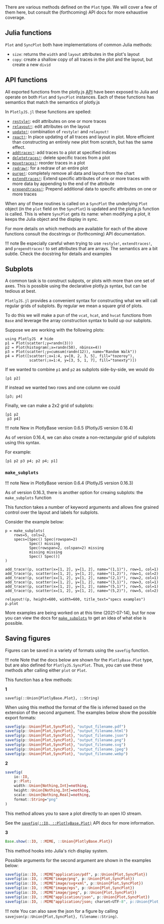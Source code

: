 <!-- TODO: create API docs from docstrings and add link below -->

There are various methods defined on the `Plot` type. We will cover a few of
them here, but consult the (forthcoming) API docs for more exhaustive coverage.

## Julia functions

`Plot` and `SyncPlot` both have implementations of common Julia methods:

- `size`: returns the `width` and `layout` attributes in the plot's layout
- `copy`: create a shallow copy of all traces in the plot and the layout, but
create a new `divid`

## API functions

All exported functions from the plotly.js
[API](https://plotly.com/javascript/plotlyjs-function-reference/) have been
exposed to Julia and operate on both `Plot` and `SyncPlot` instances. Each of
these functions has semantics that match the semantics of plotly.js

In `PlotlyJS.jl` these functions are spelled:

- [`restyle!`](https://plotly.com/javascript/plotlyjs-function-reference/#plotlyrestyle): edit attributes on one or more traces
- [`relayout!`](https://plotly.com/javascript/plotlyjs-function-reference/#plotlyrelayout): edit attributes on the layout
- [`update!`](https://plotly.com/javascript/plotlyjs-function-reference/#plotlyupdate): combination of `restyle!` and `relayout!`
- [`react!`](https://plotly.com/javascript/plotlyjs-function-reference/#plotlyreact): In place updating of all traces and layout in plot. More efficient than constructing an entirely new plot from scratch, but has the same effect.
- [`addtraces!`](https://plotly.com/javascript/plotlyjs-function-reference/#plotlyaddtraces): add traces to a plot at specified indices
- [`deletetraces!`](https://plotly.com/javascript/plotlyjs-function-reference/#plotlydeletetraces): delete specific traces from a plot
- [`movetraces!`](https://plotly.com/javascript/plotlyjs-function-reference/#plotlymovetraces): reorder traces in a plot
- [`redraw!`](https://plotly.com/javascript/plotlyjs-function-reference/#plotlyredraw): for a redraw of an entire plot
- [`purge!`](https://plotly.com/javascript/plotlyjs-function-reference/#plotlypurge): completely remove all data and layout from the chart
- [`extendtraces!`](https://plotly.com/javascript/plotlyjs-function-reference/#plotlyextendtraces): Extend specific attributes of one or more traces with more data by appending to the end of the attribute
- [`prependtraces!`](https://plotly.com/javascript/plotlyjs-function-reference/#plotlyprependtraces): Prepend additional data to specific attributes on one or more traces


When any of these routines is called on a `SyncPlot` the underlying `Plot`
object (in the `plot` field on the `SyncPlot`) is updated and the plotly.js
function is called. This is where `SyncPlot` gets its name: when modifying a
plot, it keeps the Julia object and the display in sync.

<!-- TODO: create API docs from docstrings and add link below -->

For more details on which methods are available for each of the above functions
consult the docstrings or (forthcoming) API documentation.

!!! note
    Be especially careful when trying to use `restyle!`, `extendtraces!`, and
    `prependtraces!` to set attributes that are arrays. The semantics are a bit
    subtle. Check the docstring for details and examples

## Subplots

A common task is to construct subpots, or plots with more than one set of axes.
This is possible using the declarative plotly.js syntax, but can be tedious at
best.

`PlotlyJS.jl` provides a convenient syntax for constructing what we will
call regular grids of subplots. By regular we mean a square grid of plots.

To do this we will make a pun of the `vcat`, `hcat`, and `hvcat` functions from
`Base` and leverage the array construction syntax to build up our subplots.

Suppose we are working with the following plots:

```@repl subplots
using PlotlyJS  # hide
p1 = Plot(scatter(;y=randn(3)))
p2 = Plot(histogram(;x=randn(50), nbinsx=4))
p3 = Plot(scatter(;y=cumsum(randn(12)), name="Random Walk"))
p4 = Plot([scatter(;x=1:4, y=[0, 2, 3, 5], fill="tozeroy"),
           scatter(;x=1:4, y=[3, 5, 1, 7], fill="tonexty")])
```

If we wanted to combine `p1` and `p2` as subplots side-by-side, we would do

```@example subplots
[p1 p2]
```

If instead we wanted two rows and one column we could

```@example subplots
[p3; p4]
```

Finally, we can make a 2x2 grid of subplots:

```@example subplots
[p1 p2
 p3 p4]
```

!!! note
    New in PlotlyBase version 0.6.5 (PlotlyJS version 0.16.4)


As of version 0.16.4, we can also create a non-rectangular grid of subplots using this syntax.

For example:

```@example subplots
[p1 p2 p3 p4; p2 p4; p1]
```

### `make_subplots`

!!! note
    New in PlotlyBase version 0.6.4 (PlotlyJS version 0.16.3)

As of version 0.16.3, there is another option for creaing subplots: the `make_subplots` function

This function takes a number of keyword arguments and allows fine grained control over the layout and labels for subplots.

Consider the example below:

```@example subplots
p = make_subplots(
    rows=5, cols=2,
    specs=[Spec() Spec(rowspan=2)
           Spec() missing
           Spec(rowspan=2, colspan=2) missing
           missing missing
           Spec() Spec()]
)

add_trace!(p, scatter(x=[1, 2], y=[1, 2], name="(1,1)"), row=1, col=1)
add_trace!(p, scatter(x=[1, 2], y=[1, 2], name="(1,2)"), row=1, col=2)
add_trace!(p, scatter(x=[1, 2], y=[1, 2], name="(2,1)"), row=2, col=1)
add_trace!(p, scatter(x=[1, 2], y=[1, 2], name="(3,1)"), row=3, col=1)
add_trace!(p, scatter(x=[1, 2], y=[1, 2], name="(5,1)"), row=5, col=1)
add_trace!(p, scatter(x=[1, 2], y=[1, 2], name="(5,2)"), row=5, col=2)

relayout!(p, height=600, width=600, title_text="specs examples")
p.plot
```

More examples are being worked on at this time (2021-07-14), but for now you can view the docs for [`make_subplots`](@ref) to get an idea of what else is possible.

## Saving figures


Figures can be saved in a variety of formats using the `savefig` function.

!!! note
   Note that the docs below are shown for the `PlotlyBase.Plot` type, but are also defined for `PlotlyJS.SyncPlot`. Thus, you can use these methods after calling either `plot` or `Plot`.

This function has a few methods:

**1**

```@docs
savefig(::Union{PlotlyBase.Plot}, ::String)
```

When using this method the format of the file is inferred based on the extension
of the second argument. The examples below show the possible export formats:

```julia
savefig(p::Union{Plot,SyncPlot}, "output_filename.pdf")
savefig(p::Union{Plot,SyncPlot}, "output_filename.html")
savefig(p::Union{Plot,SyncPlot}, "output_filename.json")
savefig(p::Union{Plot,SyncPlot}, "output_filename.png")
savefig(p::Union{Plot,SyncPlot}, "output_filename.svg")
savefig(p::Union{Plot,SyncPlot}, "output_filename.jpeg")
savefig(p::Union{Plot,SyncPlot}, "output_filename.webp")
```

**2**

```julia
savefig(
    io::IO,
    p::Plot;
    width::Union{Nothing,Int}=nothing,
    height::Union{Nothing,Int}=nothing,
    scale::Union{Nothing,Real}=nothing,
    format::String="png"
)
```

This method allows you to save a plot directly to an open IO stream.

See the [`savefig(::IO, ::PlotlyBase.Plot)`](@ref) API docs for more information.

**3**

```julia
Base.show(::IO, ::MIME, ::Union{PlotlyBase.Plot})
```

This method hooks into Julia's rich display system.

Possible arguments for the second argument are shown in the examples below:

```julia
savefig(io::IO, ::MIME"application/pdf", p::Union{Plot,SyncPlot})
savefig(io::IO, ::MIME"image/png", p::Union{Plot,SyncPlot})
savefig(io::IO, ::MIME"image/svg+xml", p::Union{Plot,SyncPlot})
savefig(io::IO, ::MIME"image/eps", p::Union{Plot,SyncPlot})
savefig(io::IO, ::MIME"image/jpeg", p::Union{Plot,SyncPlot})
savefig(io::IO, ::MIME"application/json", p::Union{Plot,SyncPlot})
savefig(io::IO, ::MIME"application/json; charset=UTF-8", p::Union{Plot,SyncPlot})
```

!!! note
    You can also save the json for a figure by calling
    `savejson(p::Union{Plot,SyncPlot}, filename::String)`.
